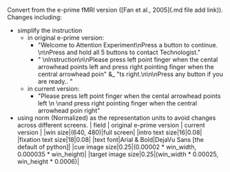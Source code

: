Convert from the e-prime fMRI version ([Fan et al., 2005](.md file add link)).
Changes including:
  * simplify the instruction
    - in original e-prime version:
      - "Welcome to Attention Experiment\nPress a button to continue. \n\nPress and hold all 5 buttons to contact Technologist."
      - " \nInstruction\n\nPlease press left point finger when the cental arrowhead points left and press right pointing finger when the central arrowhead poin" &_ 
				"ts right.\n\n\nPress any button if you are ready.. "
    - in current version:
      - "Please press left point finger when the cental arrowhead points left \n \nand press right pointing finger when the central arrowhead poin right"
  * using norm (Normalized) as the representation units to avoid changes across different screens.
| field | original e-prime version | current version |
|win size|(640, 480)|full screen|
|intro text size|16|0.08|
|fixation text size|18|0.08|
|text font|Arial & Bold|DejaVu Sans [the default of python]|
|cue image size|0.25|(0.00002 * win_width, 0.000035 * win_height)|
|target image size|0.25|(win_width * 0.00025, win_height * 0.0006)|
